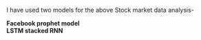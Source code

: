 
I have used two models for the above Stock market data analysis- 
<br>
   
   <b> Facebook prophet model </b>
   <br>
   <b>LSTM stacked RNN</b>
